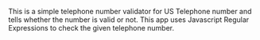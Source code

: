 This is a simple telephone number validator for US Telephone number and tells whether the number is valid or not.
This app uses Javascript Regular Expressions to check the given telephone number. 

